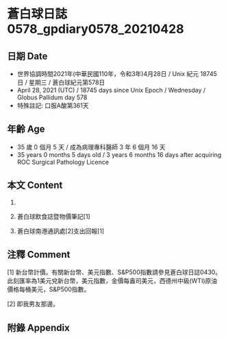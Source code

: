 [_metadata_:encoding]: - "utf-8"
[_metadata_:language]: - "zh-Hant-TW"
[_metadata_:fileformat]: - "markdown"
[_metadata_:MIME_type]: - "text/plain"
[_metadata_:markdown_version]: - "commonmark version 0.29"
[_metadata_:markdown_spec]: - "https://spec.commonmark.org/0.29/"

# 蒼白球日誌0578_gpdiary0578_20210428 #

## 日期 Date ##

* 世界協調時間2021年(中華民國110年，令和3年)4月28日 / Unix 紀元 18745 日 / 星期三 / 蒼白球紀元第578日
* April 28, 2021 (UTC) / 18745 days since Unix Epoch / Wednesday / Globus Pallidum day 578
* 特殊註記: 口服A酸第361天

## 年齡 Age ##

* 35 歲 0 個月 5 天 / 成為病理專科醫師 3 年 6 個月 16 天
* 35 years 0 months 5 days old / 3 years 6 months 16 days after acquiring ROC Surgical Pathology Licence

## 本文 Content ##

1. 

    
2. 蒼白球飲食誌暨物價筆記[1]

    
3. 蒼白球南港通訊處[2]支出回報[1]

    

## 注釋 Comment ##

[1] 新台幣計價。有關新台幣、美元指數、S&P500指數請參見蒼白球日誌0430。此刻匯率為1美元兌新台幣，美元指數，金價每盎司美元，西德州中級(WTI)原油價格每桶美元，S&P500指數。


[2] 即我男友那邊。



## 附錄 Appendix ##

